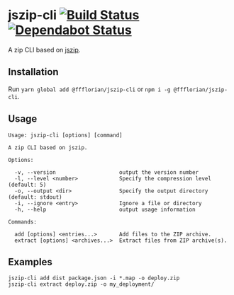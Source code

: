 # jszip-cli [![Build Status](https://api.travis-ci.org/ffflorian/jszip-cli.svg?branch=master)](https://travis-ci.org/ffflorian/jszip-cli/) [![Dependabot Status](https://api.dependabot.com/badges/status?host=github&repo=ffflorian/jszip-cli)](https://dependabot.com)

A zip CLI based on [jszip](https://www.npmjs.com/package/jszip).

## Installation

Run `yarn global add @ffflorian/jszip-cli` or `npm i -g @ffflorian/jszip-cli`.

## Usage

```
Usage: jszip-cli [options] [command]

A zip CLI based on jszip.

Options:

  -v, --version                    output the version number
  -l, --level <number>             Specify the compression level (default: 5)
  -o, --output <dir>               Specify the output directory (default: stdout)
  -i, --ignore <entry>             Ignore a file or directory
  -h, --help                       output usage information

Commands:

  add [options] <entries...>       Add files to the ZIP archive.
  extract [options] <archives...>  Extract files from ZIP archive(s).
```

## Examples

```
jszip-cli add dist package.json -i *.map -o deploy.zip
jszip-cli extract deploy.zip -o my_deployment/
```
